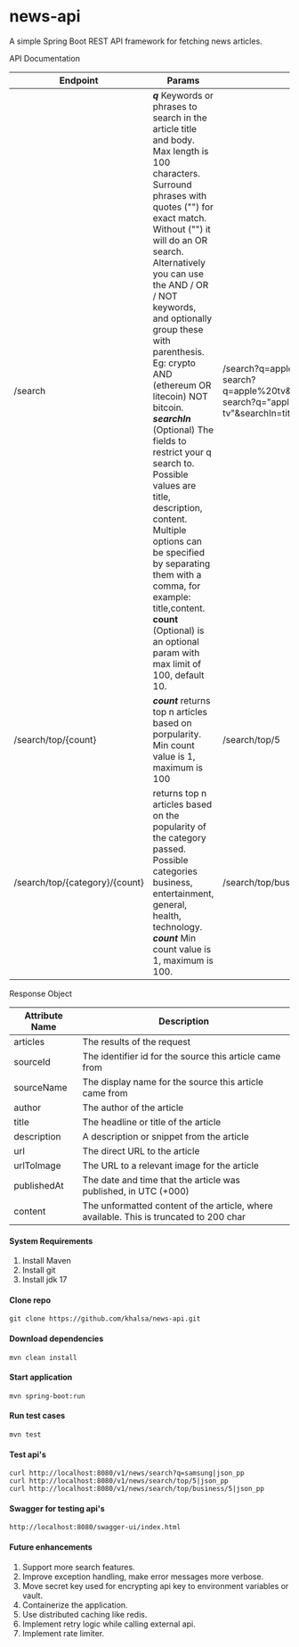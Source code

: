 # news-api

A simple Spring Boot REST API framework for fetching news articles. 

API Documentation

| Endpoint                       | Params                                                                                                                                                                                                                                                                                                                                                                                                                                                                                                                                                                                                                                              | Example                                                                                                                     |
|--------------------------------|-----------------------------------------------------------------------------------------------------------------------------------------------------------------------------------------------------------------------------------------------------------------------------------------------------------------------------------------------------------------------------------------------------------------------------------------------------------------------------------------------------------------------------------------------------------------------------------------------------------------------------------------------------|-----------------------------------------------------------------------------------------------------------------------------|
| /search                        | **_q_** Keywords or phrases to search in the article title and body. Max length is 100 characters. Surround phrases with quotes ("") for exact match. Without ("") it will do an OR search. Alternatively you can use the AND / OR / NOT keywords, and optionally group these with parenthesis. Eg: crypto AND (ethereum OR litecoin) NOT bitcoin. **_searchIn_** (Optional) The fields to restrict your q search to. Possible values are title, description, content. Multiple options can be specified by separating them with a comma, for example: title,content.  **count** (Optional) is an optional param with max limit of 100, default 10. | /search?q=apple%20tv&count=10,   search?q=apple%20tv&searchIn=title&count=10,   search?q="apple tv"&searchIn=title&count=10 |
| /search/top/{count}            | **_count_** returns top n articles based on porpularity. Min count value is 1, maximum is 100                                                                                                                                                                                                                                                                                                                                                                                                                                                                                                                                                       | /search/top/5                                                                                                               |
| /search/top/{category}/{count} | returns top n articles based on the popularity of the category passed. Possible categories business, entertainment, general, health, technology. **_count_** Min count value is 1, maximum is 100.                                                                                                                                                                                                                                                                                                                                                                                                                                                  | /search/top/business/5                                                                                                      |

Response Object

| Attribute Name | Description                                                                          |
|----------------|--------------------------------------------------------------------------------------|
| articles       | The results of the request                                                           |
| sourceId       | The identifier id for the source this article came from                              |
| sourceName     | The display name for the source this article came from                               |
| author         | The author of the article                                                            |
| title          | The headline or title of the article                                                 |
| description    | A description or snippet from the article                                            |
| url            | The direct URL to the article                                                        |
| urlToImage     | The URL to a relevant image for the article                                          |
| publishedAt    | The date and time that the article was published, in UTC (+000)                      |
| content        | The unformatted content of the article, where available. This is truncated to 200 char |

#### System Requirements

1) Install Maven
2) Install git
3) Install jdk 17

#### Clone repo
````
git clone https://github.com/khalsa/news-api.git
````
#### Download dependencies
````
mvn clean install
````
#### Start application
````
mvn spring-boot:run
````
#### Run test cases
````
mvn test
````
#### Test api's
````
curl http://localhost:8080/v1/news/search?q=samsung|json_pp
curl http://localhost:8080/v1/news/search/top/5|json_pp
curl http://localhost:8080/v1/news/search/top/business/5|json_pp
````
#### Swagger for testing api's
````
http://localhost:8080/swagger-ui/index.html
````

#### Future enhancements
1) Support more search features.
2) Improve exception handling, make error messages more verbose.
3) Move secret key used for encrypting api key to environment variables or vault.
4) Containerize the application.
5) Use distributed caching like redis.
6) Implement retry logic while calling external api.
7) Implement rate limiter.

